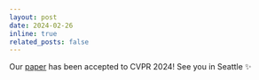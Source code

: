 ```yaml
---
layout: post
date: 2024-02-26
inline: true
related_posts: false
---
```


Our [paper](https://arxiv.org/abs/2312.00600) has been accepted to CVPR 2024! See you in Seattle :sparkles:
